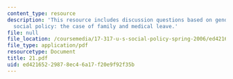 ```yaml
---
content_type: resource
description: 'This resource includes discussion questions based on gender in U.S.
  social policy: the case of family and medical leave.'
file: null
file_location: /coursemedia/17-317-u-s-social-policy-spring-2006/ed42165229878ec46a17f20e9f92f35b_21.pdf
file_type: application/pdf
resourcetype: Document
title: 21.pdf
uid: ed421652-2987-8ec4-6a17-f20e9f92f35b
---
```

